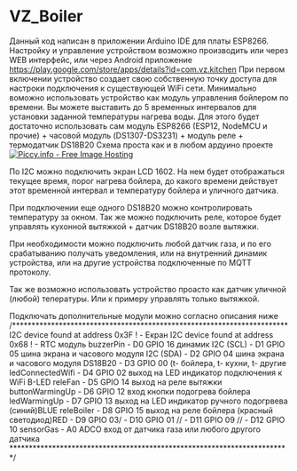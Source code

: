 # VZ_Boiler
Данный код написан в приложении Arduino IDE для платы ESP8266.
Настройку и управление устройством возможно производить или через WEB интерфейс, 
или через Android приложение https://play.google.com/store/apps/details?id=com.vz.kitchen
При первом включении устройство создает свою собственную точку доступа для настроки подключения к существующей WiFi сети.
Минимально воможно использовать устройство как модуль управления бойлером по времени.
Вы можете выставить до 5 временных интервалов для установки заданной температуры нагрева воды.
Для этого будет достаточно использовать сам модуль ESP8266 (ESP12, NodeMCU  и прочие) + часовой модуль (DS1307-DS3231) + модуль реле + термодатчик DS18B20
Схема проста как и в любом ардуино проекте
<a href="http://piccy.info/view3/13776070/e8a9d4927672ad9b3846bf3b5eb640e4/" target="_blank"><img src="http://i.piccy.info/i9/e68cec836123d75b2eb9152bd024939a/1587929547/210292/1367845/boiler_shemat.png" alt="Piccy.info - Free Image Hosting" border="0" /></a><a href="http://i.piccy.info/a3c/2020-04-26-19-32/i9-13776070/500x600-r" target="_blank"><img src="http://i.piccy.info/a3/2020-04-26-19-32/i9-13776070/500x600-r/i.gif" alt="" border="0" /></a>

По I2C можно подключить экран LCD 1602. На нем будет отображаться текущее время, порог нагрева бойлера, до какого времени действует этот временной интервал
и температуру бойлера и уличного датчика.

При подключении еще одного DS18B20 можно контролировать температуру за окном.
Так же можно подключить реле, которое будет управлять кухонной вытяжкой + датчик DS18B20 возле вытяжки.

При необходимости можно подключить любой датчик газа, и по его срабатыванию получать уведомления, или на внутренний динамик устройства, или 
на другие устройства подключенные по MQTT протоколу.

Так же возможно использовать устройство проасто как датчик уличной (любой) тепературы.
Или к примеру управлять только вытяжкой.

Подключать дополнительные модули можно согласно описания ниже
/***********************************************************************
I2C device found at address 0x3F  ! - Екран
I2C device found at address 0x68  ! - RTC модуль
buzzerPin        - D0 GPIO 16 динамик
I2C (SCL)        - D1 GPIO 05 шина экрана и часового модуля
I2C (SDA)        - D2 GPIO 04 шина экрана и часового модуля
DS18B20          - D3 GPIO 00 (t- бойлера, t- кухни, t- другие
ledConnectedWifi - D4 GPIO 02 выход на LED индикатор подключения к WiFi B-LED
releFan          - D5 GPIO 14 выход на реле вытяжки
buttonWarmingUp  - D6 GPIO 12 вход кнопки подогрева бойлера
ledWarmingUp     - D7 GPIO 13 выход на LED индикатор ручного подогрвева (синий)BLUE
releBoiler       - D8 GPIO 15 выход на реле бойлера          (красный светодиод)RED
                 - D9 GPIO 03/
                 - D10 GPIO 01
//               - D11 GPIO 09
//               - D12 GPIO 10
sensorGas        - A0 ADCO    вход от датчика газа или любого другого датчика
************************************************************************/
